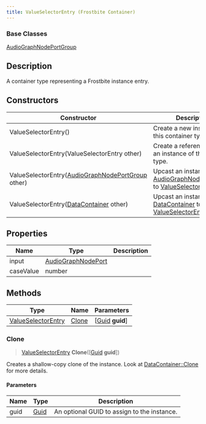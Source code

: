 ```yaml
---
title: ValueSelectorEntry (Frostbite Container)
---
```

### Base Classes

[AudioGraphNodePortGroup](AudioGraphNodePortGroup)

## Description

A container type representing a Frostbite instance entry.

## Constructors

| Constructor                                                                   | Description                                                                                                                 |
| ----------------------------------------------------------------------------- | --------------------------------------------------------------------------------------------------------------------------- |
| ValueSelectorEntry()                                                          | Create a new instance of this container type.                                                                               |
| ValueSelectorEntry(ValueSelectorEntry other)                                  | Create a reference copy of an instance of the same type.                                                                    |
| ValueSelectorEntry([AudioGraphNodePortGroup](AudioGraphNodePortGroup) other)  | Upcast an instance of type [AudioGraphNodePortGroup](AudioGraphNodePortGroup) to [ValueSelectorEntry](ValueSelectorEntry).  |
| ValueSelectorEntry([DataContainer](/vext/ref/cls/shr/datacontainer) other) | Upcast an instance of type [DataContainer](/vext/ref/cls/shr/datacontainer) to [ValueSelectorEntry](ValueSelectorEntry). |

## Properties

| Name      | Type                                     | Description |
| --------- | ---------------------------------------- | ----------- |
| input     | [AudioGraphNodePort](AudioGraphNodePort) |             |
| caseValue | number                                   |             |

## Methods

| Type                                     | Name            | Parameters                                     |
| ---------------------------------------- | --------------- | ---------------------------------------------- |
| [ValueSelectorEntry](ValueSelectorEntry) | [Clone](#clone) | \[[Guid](/vext/ref/cls/shr/guid) **guid**\] |

### Clone

> [ValueSelectorEntry](ValueSelectorEntry) **Clone**(\[[Guid](/vext/ref/cls/shr/guid) **guid**\])

Creates a shallow-copy clone of the instance. Look at [DataContainer::Clone](/vext/ref/cls/shr/datacontainer#clone) for more details.

#### Parameters

| Name | Type         | Description                                 |
| ---- | ------------ | ------------------------------------------- |
| guid | [Guid](Guid) | An optional GUID to assign to the instance. |
